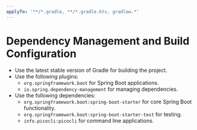 ```yaml
---
applyTo: '**/*.gradle, **/*.gradle.kts, gradlew.*'
---
```


# Dependency Management and Build Configuration

- Use the latest stable version of Gradle for building the project.
- Use the following plugins:
  - `org.springframework.boot` for Spring Boot applications.
  - `io.spring.dependency-management` for managing dependencies.
- Use the following dependencies:
  - `org.springframework.boot:spring-boot-starter` for core Spring Boot functionality.
  - `org.springframework.boot:spring-boot-starter-test` for testing.
  - `info.picocli:picocli` for command line applications.
  